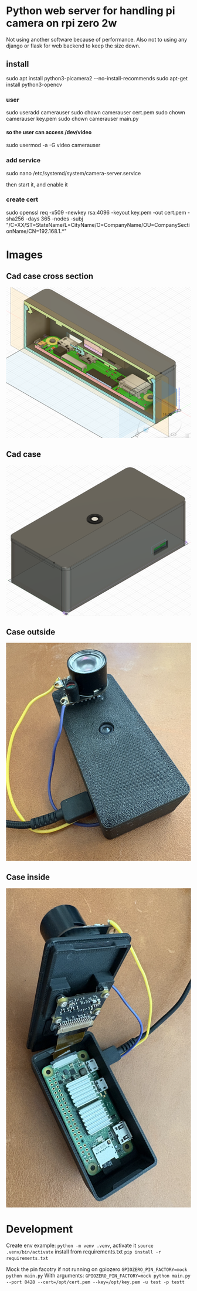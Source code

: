# Python web server for handling pi camera on rpi zero 2w
Not using another software because of performance.
Also not to using any django or flask for web backend to keep the size down.

## install 
sudo apt install python3-picamera2 --no-install-recommends
sudo apt-get install python3-opencv


### user
sudo useradd camerauser
sudo chown camerauser cert.pem
sudo chown camerauser key.pem
sudo chown camerauser main.py

#### so the user can access /dev/video
sudo usermod -a -G video camerauser 


### add service
sudo nano /etc/systemd/system/camera-server.service

then start it, and enable it

### create cert
sudo openssl req -x509 -newkey rsa:4096 -keyout key.pem -out cert.pem -sha256 -days 365 -nodes -subj "/C=XX/ST=StateName/L=CityName/O=CompanyName/OU=CompanySectionName/CN=192.168.1.*"

# Images
## Cad case cross section
![case inside](./readme-media/cross-section-cad.png)

## Cad case 
![case inside](./readme-media/case-cad.png)

## Case outside
![case outside](./readme-media/case.png)

## Case inside
![case inside](./readme-media/in-case.png)

# Development
Create env example: `python -m venv .venv`, activate it `source .venv/bin/activate` install from requirements.txt `pip install -r requirements.txt`

Mock the pin facotry if not running on gpiozero `GPIOZERO_PIN_FACTORY=mock python main.py`
With arguments: `GPIOZERO_PIN_FACTORY=mock python main.py --port 8428 --cert=/opt/cert.pem --key=/opt/key.pem -u test -p testt`
